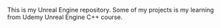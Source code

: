 This is my Unreal Engine repository. Some of my projects is my learning from Udemy Unreal Engine C++ course.
